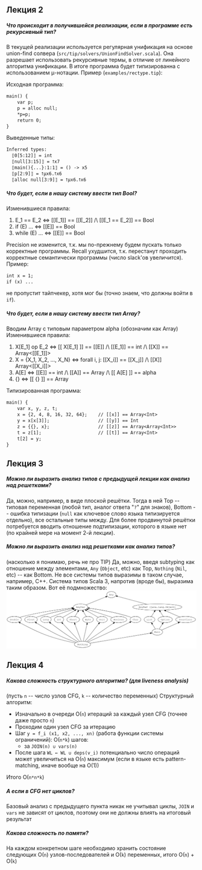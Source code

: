 ## Лекция 2

##### Что происходит в получившейся реализации, если в программе есть рекурсивный тип?
В текущей реализации используется регулярная унификация на основе union-find солвера (`src/tip/solvers/UnionFindSolver.scala`). Она разрешает использовать рекурсивные термы, в отличие от линейного алгоритма унификации. В итоге программа будет типизированна с использованием μ-нотации. Пример (`examples/rectype.tip`):

Исходная программа:

```
main() {
    var p;
    p = alloc null;
    *p=p;
    return 0;
}
```

Выведенные типы:

```
Inferred types:
  ⟦0[5:12]⟧ = int
  ⟦null[3:15]⟧ = ⭡x7
  ⟦main(){...}:1:1⟧ = () -> x5
  ⟦p[2:9]⟧ = ⭡μx6.⭡x6
  ⟦alloc null[3:9]⟧ = ⭡μx6.⭡x6
```

##### Что будет, если в нашу систему ввести тип Bool?
Изменившиеся правила:
1. E_1 == E_2 <=> [[E_1]] == [[E_2]] /\ [[E_1 == E_2]] == Bool
2. if (E) ... <=> [[E]] == Bool
3. while (E) ... <=> [[E]] == Bool

Precision не изменится, т.к. мы по-прежнему будем пускать только корректные программы.
Recall ухудшится, т.к. перестанут проходить корректные семантически программы (число slack'ов увеличится). Пример: 

```
int x = 1;
if (x) ...
```

не пропустит тайпчекер, хотя мог бы (точно знаем, что должны войти в `if`).

##### Что будет, если в нашу систему ввести тип Array?
Вводим Array с типовым параметром alpha (обозначим как Array<alpha>)
Изменившиеся правила:
1. X[E_1] op E_2 <=> [[ X[E_1] ]] == [[E]] /\ [[E_1]] == int /\ [[X]] == Array<[[E_1]]>
2. X = {X_1, X_2, ..., X_N} <=> forall i, j: [[X_i]] == [[X_j]] /\ [[X]] Array<[[X_i]]>
3. A[E] <=> [[E]] == int /\ [[A]] == Array<alpha> /\ [[ A[E] ]] == alpha
4. {} <=> [[ {} ]] == Array<alpha>

Типизированная программа:

```
main() {
    var x, y, z, t;
    x = {2, 4, 8, 16, 32, 64};    // [[x]] == Array<Int>
    y = x[x[3]];                  // [[y]] == Int
    z = {{}, x};                  // [[z]] == Array<Array<Int>>
    t = z[1];                     // [[t]] == Array<Int>
    t[2] = y;
}
```

## Лекция 3

##### Можно ли выразить анализ типов с предыдущей лекции как анализ над решетками?
Да, можно, например, в виде плоской решётки. Тогда в ней Top -- типовая переменная (любой тип, аналог ответа "`?`" для знаков), Bottom -- ошибка типизации (`null` как ключевое слово языка типизируется отдельно), все остальные типы между. Для более продвинутой решётки потребуется вводить отношение подтипизации, которого в языке нет (по крайней мере на момент 2-й лекции).

##### Можно ли выразить анализ над решетками как анализ типов?
(насколько я понимаю, речь не про TIP) Да, можно, введя subtyping как отношение между элементами, `Any` (`Object`, etc) как Top, `Nothing` (`Nil`, etc) -- как Bottom. Не все системы типов выразимы в таком случае, например, C++. Система типов Scala 3, напротив (вроде бы), выразима таким образом. Вот её подмножество: ![img.png](scala_type_system.png)


## Лекция 4

##### Какова сложность структурного алгоритма? (для liveness analysis)
(пусть `n` -- число узлов CFG, `k` -- количество переменных)
Структурный алгоритм:
- Изначально в очереди O(`n`) итераций за каждый узел CFG (точнее даже просто `n`)
- Проходим один узел CFG за итерацию
- Шаг `y = f_i (x1, x2, ..., xn)` (работа функции системы ограничений): O(`n*k`) шагов:
  - за `JOIN(n) ∪ vars(n)`
- После шага `WL ← WL ∪ deps(v_i)` потенциально число операций может увеличиться на O(`n`) максимум (если в языке есть pattern-matching, иначе вообще на O(1))

Итого O(`n*n*k`)

##### А если в CFG нет циклов?
Базовый анализ с предыдущего пункта никак не учитывал циклы, `JOIN` и `vars` не зависят от циклов, поэтому они не должны влиять на итоговый результат

##### Какова сложность по памяти?
На каждом конкретном шаге необходимо хранить состояние следующих O(`n`) узлов-последователей и O(`k`) переменных, итого O(`n`) + O(`k`) 

